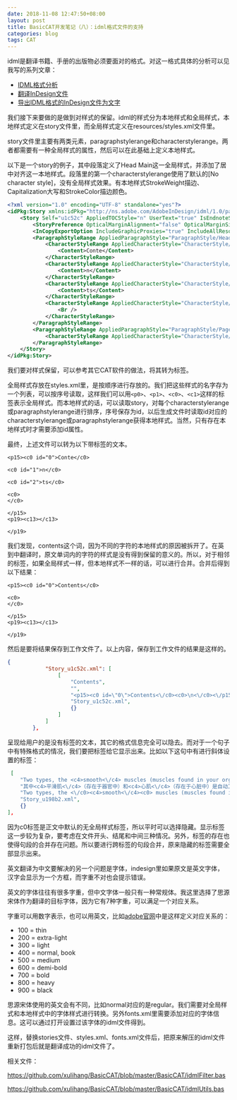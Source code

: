```yaml
---
date: 2018-11-08 12:47:50+08:00
layout: post
title: BasicCAT开发笔记（八）：idml格式文件的支持
categories: blog
tags: CAT
---
```


idml是翻译书籍、手册的出版物必须要面对的格式。对这一格式具体的分析可以见我写的系列文章：

* [IDML格式分析](https://blog.xulihang.me/dissection-of-idml/)
* [翻译InDesign文件](https://blog.xulihang.me/translate-indesign-files/)
* [导出IDML格式的InDesign文件为文字](https://blog.xulihang.me/idml-to-text/)

我们接下来要做的是做到对样式的保留。idml的样式分为本地样式和全局样式，本地样式定义在story文件里，而全局样式定义在resources/styles.xml文件里。

story文件里主要有两类元素，paragraphstylerange和characterstylerange。两者都需要有一种全局样式的属性，然后可以在此基础上定义本地样式。

以下是一个story的例子，其中段落定义了Head Main这一全局样式，并添加了居中对齐这一本地样式。段落里的第一个characterstylerange使用了默认的[No character style]，没有全局样式效果。有本地样式StrokeWeight描边、Capitalization大写和StrokeColor描边颜色。

```xml
<?xml version="1.0" encoding="UTF-8" standalone="yes"?>
<idPkg:Story xmlns:idPkg="http://ns.adobe.com/AdobeInDesign/idml/1.0/packaging" DOMVersion="13.0">
	<Story Self="u1c52c" AppliedTOCStyle="n" UserText="true" IsEndnoteStory="false" TrackChanges="false" StoryTitle="$ID/" AppliedNamedGrid="n">
		<StoryPreference OpticalMarginAlignment="false" OpticalMarginSize="12" FrameType="TextFrameType" StoryOrientation="Horizontal" StoryDirection="LeftToRightDirection" />
		<InCopyExportOption IncludeGraphicProxies="true" IncludeAllResources="false" />
		<ParagraphStyleRange AppliedParagraphStyle="ParagraphStyle/Head Main" Justification="CenterAlign">
			<CharacterStyleRange AppliedCharacterStyle="CharacterStyle/$ID/[No character style]" StrokeWeight="4" Capitalization="AllCaps" StrokeColor="Color/C=75 M=10 Y=100 K=10">
				<Content>Conte</Content>
			</CharacterStyleRange>
			<CharacterStyleRange AppliedCharacterStyle="CharacterStyle/$ID/[No character style]" StrokeWeight="4" Capitalization="AllCaps" StrokeColor="Color/C=75 M=10 Y=100 K=10" KerningValue="0">
				<Content>n</Content>
			</CharacterStyleRange>
			<CharacterStyleRange AppliedCharacterStyle="CharacterStyle/$ID/[No character style]" StrokeWeight="4" Capitalization="AllCaps" StrokeColor="Color/C=75 M=10 Y=100 K=10">
				<Content>ts</Content>
			</CharacterStyleRange>
			<CharacterStyleRange AppliedCharacterStyle="CharacterStyle/$ID/[No character style]">
				<Br />
			</CharacterStyleRange>
		</ParagraphStyleRange>
		<ParagraphStyleRange AppliedParagraphStyle="ParagraphStyle/Page number">
			<CharacterStyleRange AppliedCharacterStyle="CharacterStyle/Contents" />
		</ParagraphStyleRange>
	</Story>
</idPkg:Story>
```

我们要对样式保留，可以参考其它CAT软件的做法，将其转为标签。

全局样式存放在styles.xml里，是按顺序进行存放的。我们把这些样式的名字存为一个列表，可以按序号读取，这样我们可以用`<p0>`、`<p1>`、`<c0>`、`<c1>`这样的标签表示全局样式。而本地样式的话，可以读取story，对每个characterstylerange或paragraphstylerange进行排序，序号保存为id，以后生成文件时读取id对应的characterstylerange或paragraphstylerange获得本地样式。当然，只有存在本地样式时才需要添加id属性。

最终，上述文件可以转为以下带标签的文本。

```
<p15><c0 id="0">Conte</c0>

<c0 id="1">n</c0>

<c0 id="2">ts</c0>

<c0>
</c0>

</p15>
<p19><c13></c13>

</p19>

```

我们发现，contents这个词，因为不同的字符的本地样式的原因被拆开了。在英到中翻译时，原文单词内的字符的样式是没有得到保留的意义的。所以，对于相邻的标签，如果全局样式一样，但本地样式不一样的话，可以进行合并。合并后得到以下结果：

```
<p15><c0 id="0">Contents</c0>

<c0>
</c0>

</p15>
<p19><c13></c13>

</p19>

```

然后是要将结果保存到工作文件了。以上内容，保存到工作文件的结果是这样的。

```json
{
            "Story_u1c52c.xml": [
                [
                    "Contents",
                    "",
                    "<p15><c0 id=\"0\">Contents<\/c0><c0>\n<\/c0><\/p15><p19><c13><\/c13><\/p19>",
                    "Story_u1c52c.xml",
                    {}
                ]
            ]
        },
```

呈现给用户的是没有标签的文本，其它的格式信息完全可以隐去。而对于一个句子中有特殊格式的情况，我们要把标签给它显示出来。比如以下这句中有进行斜体设置的标签：

```json
 [
    "Two types, the <c4>smooth<\/c4> muscles (muscles found in your organs) and the <c4>cardiac<\/c4> muscle (your heart), work automatically.",
    "其中<c4>平滑肌<\/c4>（存在于器官中）和<c4>心肌<\/c4>（存在于心脏中）是自动工作的，",
    "Two types, the <\/c0><c4>smooth<\/c4><c0> muscles (muscles found in your organs) and the <\/c0><c4>cardiac<\/c4><c0> muscle (your heart), work automatically. ",
    "Story_u198b2.xml",
    {}
],
```

因为c0标签是正文中默认的无全局样式标签，所以平时可以选择隐藏。显示标签这一步较为复杂，要考虑在文件开头、结尾和中间三种情况。另外，标签的存在也使得句段的合并存在问题。所以要进行跨标签的句段合并，原来隐藏的标签需要全部显示出来。

英文翻译为中文要解决的另一个问题是字体，indesign里如果原文是英文字体，汉字会显示为一个方框，而字重不对也会提示错误。

英文的字体往往有很多字重，但中文字体一般只有一种常规体。我这里选择了思源宋体作为翻译的目标字体，因为它有7种字重，可以满足一个对应关系。

字重可以用数字表示，也可以用英文，比如[adobe官网](https://helpx.adobe.com/fonts/using/css-selectors.html)中是这样定义对应关系的：

* 100 = thin
* 200 = extra-light
* 300 = light
* 400 = normal, book
* 500 = medium
* 600 = demi-bold
* 700 = bold
* 800 = heavy
* 900 = black

思源宋体使用的英文会有不同，比如normal对应的是regular。我们需要对全局样式和本地样式中的字体样式进行转换。另外fonts.xml里需要添加对应的字体信息。这可以通过打开设置过该字体的idml文件得到。

这样，替换stories文件、styles.xml、fonts.xml文件后，把原来解压的idml文件重新打包后就是翻译成功的idml文件了。

相关文件：

<https://github.com/xulihang/BasicCAT/blob/master/BasicCAT/idmlFilter.bas>

<https://github.com/xulihang/BasicCAT/blob/master/BasicCAT/idmlUtils.bas>
